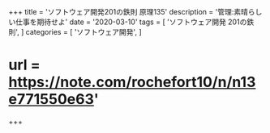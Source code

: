 +++
title = 'ソフトウェア開発201の鉄則 原理135'
description = '管理:素晴らしい仕事を期待せよ'
date = '2020-03-10'
tags = [
    'ソフトウェア開発 201の鉄則',
]
categories = [
    'ソフトウェア開発',
]
# url = https://note.com/rochefort10/n/n13e771550e63'
+++
